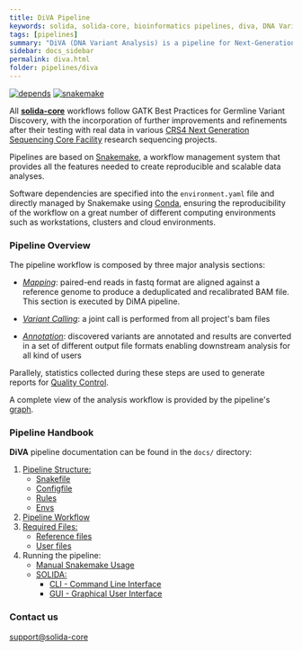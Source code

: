 ```yaml
---
title: DiVA Pipeline 
keywords: solida, solida-core, bioinformatics pipelines, diva, DNA Variants CCallings
tags: [pipelines]
summary: "DiVA (DNA Variant Analysis) is a pipeline for Next-Generation Sequencing Exome data anlysis"
sidebar: docs_sidebar
permalink: diva.html
folder: pipelines/diva
---
```


[![depends](https://img.shields.io/badge/depends%20from-bioconda-brightgreen.svg)](http://bioconda.github.io/)
[![snakemake](https://img.shields.io/badge/snakemake-5.3-brightgreen.svg)](https://snakemake.readthedocs.io/en/stable/)


All **[solida-core](https://github.com/solida-core)** workflows follow GATK Best Practices for Germline Variant Discovery, with the incorporation of further improvements and refinements after their testing with real data in various [CRS4 Next Generation Sequencing Core Facility](http://next.crs4.it) research sequencing projects.

Pipelines are based on [Snakemake](https://snakemake.readthedocs.io/en/stable/), a workflow management system that provides all the features needed to create reproducible and scalable data analyses.

Software dependencies are specified into the `environment.yaml` file and directly managed by Snakemake using [Conda](https://docs.conda.io/en/latest/miniconda.html), ensuring the reproducibility of the workflow on a great number of different computing environments such as workstations, clusters and cloud environments.


### Pipeline Overview
The pipeline workflow is composed by three major analysis sections:
 * [_Mapping_](/diva-workflow.html#mapping): paired-end reads in fastq format are aligned against a reference genome to produce a deduplicated and recalibrated BAM file. This section is executed by DiMA pipeline.

 * [_Variant Calling_](/diva-workflow.html#variant-calling): a joint call is performed from all project's bam files

 * [_Annotation_](/diva-workflow.html#annotation): discovered variants are annotated and results are converted in a set of different output file formats enabling downstream analysis for all kind of users

Parallely, statistics collected during these steps are used to generate reports for [Quality Control](#quality-control).

A complete view of the analysis workflow is provided by the pipeline's [graph](images/diva.png).



### Pipeline Handbook
**DiVA** pipeline documentation can be found in the `docs/` directory:


1. [Pipeline Structure:](/pipeline_struct.html)
    * [Snakefile](/pipeline_struct.html#snakefile)
    * [Configfile](/pipeline_struct.html#configfile)
    * [Rules](/pipeline_struct.html#rules)
    * [Envs](/pipeline_struct.html#envs)
2. [Pipeline Workflow](/diva-workflow.html)
3. [Required Files:](/diva-required_files.html)
    * [Reference files](/diva-required_files.html#reference_files)
    * [User files](/diva-required_files.html#user_files)
4. Running the pipeline:
    * [Manual Snakemake Usage](/diva-snakemake.html)
    * [SOLIDA:](/diva-solida.html)
        * [CLI - Command Line Interface](/diva-solida.html#cli.html)
        * [GUI - Graphical User Interface](/solida-solida.html#gui.html)






### Contact us
[support@solida-core](mailto:m.massidda@crs4.it)

